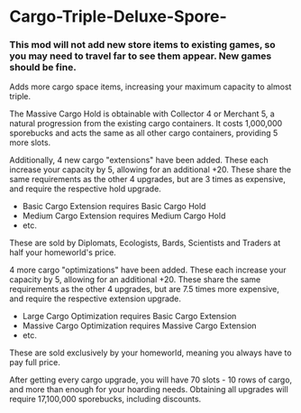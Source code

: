 # Cargo-Triple-Deluxe-Spore-

### This mod will not add new store items to existing games, so you may need to travel far to see them appear. New games should be fine.

Adds more cargo space items, increasing your maximum capacity to almost triple.

The Massive Cargo Hold is obtainable with Collector 4 or Merchant 5, a natural progression from the existing cargo containers.
It costs 1,000,000 sporebucks and acts the same as all other cargo containers, providing 5 more slots.

Additionally, 4 new cargo "extensions" have been added. These each increase your capacity by 5, allowing for an additional +20.
These share the same requirements as the other 4 upgrades, but are 3 times as expensive, and require the respective hold upgrade.
- Basic Cargo Extension requires Basic Cargo Hold
- Medium Cargo Extension requires Medium Cargo Hold
- etc.

These are sold by Diplomats, Ecologists, Bards, Scientists and Traders at half your homeworld's price.


4 more cargo "optimizations" have been added. These each increase your capacity by 5, allowing for an additional +20.
These share the same requirements as the other 4 upgrades, but are 7.5 times more expensive, and require the respective extension upgrade.
- Large Cargo Optimization requires Basic Cargo Extension
- Massive Cargo Optimization requires Massive Cargo Extension
- etc.

These are sold exclusively by your homeworld, meaning you always have to pay full price.

After getting every cargo upgrade, you will have 70 slots - 10 rows of cargo, and more than enough for your hoarding needs.
Obtaining all upgrades will require 17,100,000 sporebucks, including discounts.
